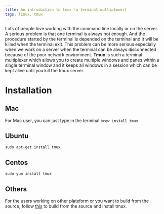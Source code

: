 ```yaml
---
title: An introduction to tmux (a terminal multiplexer)
tags: linux, tmux
---
```


Lots of people love working with the command line locally or on the server. A serious problem is that one terminal is always not enough. And the procedure started by the terminal is depended on the terminal and it will be killed when the terminal exit. This problem can be more serious especially when we work on a server when the terminal can be always disconnected because of the poor network environment. **Tmux** is such a terminal multiplexer which allows you to create multiple windows and panes within a single terminal window and it keeps all windows in a session which can be kept alive until you kill the tmux server.

# Installation

## Mac

For Mac user, you can just type in the terminal `brew install tmux`

## Ubuntu

`sudo apt-get install tmux`

## Centos

`sudo yum install tmux`

## Others

For the users working on other plateform or you want to build from the source, follow [this](https://github.com/tmux/tmux) to build from the source and install tmux.


